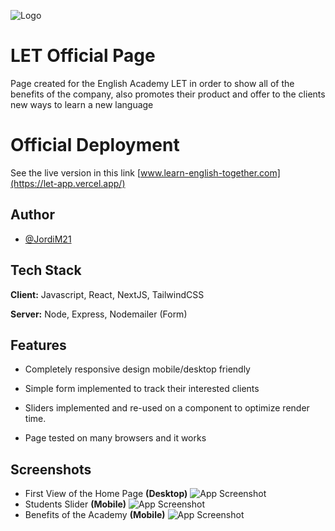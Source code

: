 
![Logo](https://i.imgur.com/H0YOPJF.png)


# LET Official Page

Page created for the English Academy LET in order to show all of the benefits of the company, also promotes their product and offer to the clients new ways to learn a new language

# Official Deployment

See the live version in this link
[www.learn-english-together.com](https://let-app.vercel.app/)

## Author

- [@JordiM21](https://www.github.com/JordiM21)


## Tech Stack

**Client:** Javascript, React, NextJS, TailwindCSS

**Server:** Node, Express, Nodemailer (Form)


## Features

- Completely responsive design mobile/desktop friendly 

- Simple form implemented to track their interested clients 

- Sliders implemented and re-used on a component to optimize render time.

- Page tested on many browsers and it works


## Screenshots

- First View of the Home Page **(Desktop)**
![App Screenshot](https://i.imgur.com/8HeJers.png)
- Students Slider **(Mobile)**
![App Screenshot](https://i.imgur.com/skkOjId.png)
- Benefits of the Academy **(Mobile)**
![App Screenshot](https://i.imgur.com/VJ93Nww.png)


